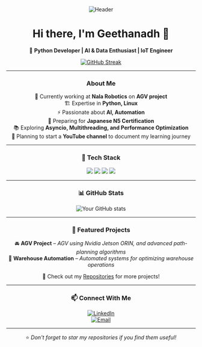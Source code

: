 <div align="center">
  <img src="https://your-banner-image-url.com" alt="Header">

  # Hi there, I'm Geethanadh 👋

  🚀 **Python Developer | AI & Data Enthusiast | IoT Engineer**
  
  [![GitHub Streak](https://github-readme-streak-stats-rho-seven-64.vercel.app?user=geethanadh&theme=radical&hide_border=true)](https://git.io/streak-stats)
</div>

---

<div align="center">

### About Me

🔭 Currently working at **Nala Robotics** on **AGV project**  
🏗️ Expertise in **Python, Linux**  
⚡ Passionate about **AI, Automation**  
🎯 Preparing for **Japanese N5 Certification**  
📚 Exploring **Asyncio, Multithreading, and Performance Optimization**  
🎥 Planning to start a **YouTube channel** to document my learning journey  

</div>

---

<div align="center">

### 🚀 Tech Stack

<img src="https://img.shields.io/badge/Python-3776AB?style=for-the-badge&logo=python&logoColor=white">
<img src="https://img.shields.io/badge/MongoDB-4EA94B?style=for-the-badge&logo=mongodb&logoColor=white">
<img src="https://img.shields.io/badge/Bash-121011?style=for-the-badge&logo=gnu-bash&logoColor=white">
<img src="https://img.shields.io/badge/Jetson-ORIN-green?style=for-the-badge">

</div>

---

<div align="center">

### 📊 GitHub Stats

![Your GitHub stats](https://github-readme-stats.vercel.app/api?username=your-github-username&show_icons=true&theme=radical)

</div>

---

<div align="center">

### 📌 Featured Projects

🚘 **AGV Project** – *AGV using Nvidia Jetson ORIN, and advanced path-planning algorithms*  
🤖 **Warehouse Automation** – *Automated systems for optimizing warehouse operations*  

📂 Check out my [Repositories](https://github.com/your-github-username?tab=repositories) for more projects!

</div>

---

<div align="center">

### 📫 Connect With Me

[![LinkedIn](https://img.shields.io/badge/LinkedIn-blue?style=for-the-badge&logo=linkedin)](www.linkedin.com/in/geethanadh-kasimkota-6222b4169)  
[![Email](https://img.shields.io/badge/Email-red?style=for-the-badge&logo=gmail)](mailto:geethanadhk@example.com)  

---

⭐️ _Don't forget to star my repositories if you find them useful!_

</div>
